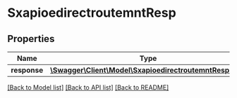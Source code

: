 # SxapioedirectroutemntResp

## Properties
Name | Type | Description | Notes
------------ | ------------- | ------------- | -------------
**response** | [**\Swagger\Client\Model\SxapioedirectroutemntResponse**](SxapioedirectroutemntResponse.md) |  | [optional] 

[[Back to Model list]](../README.md#documentation-for-models) [[Back to API list]](../README.md#documentation-for-api-endpoints) [[Back to README]](../README.md)


